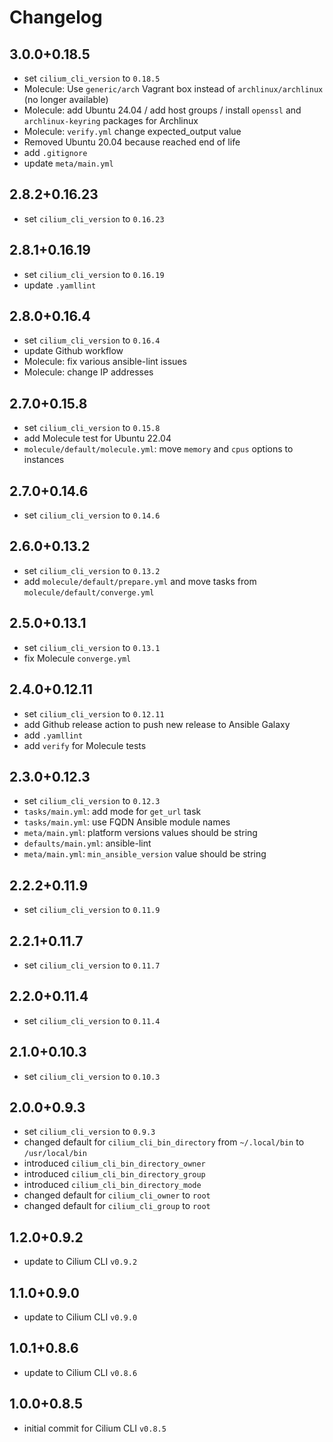 # Changelog

## 3.0.0+0.18.5

- set `cilium_cli_version` to `0.18.5`
- Molecule: Use `generic/arch` Vagrant box instead of `archlinux/archlinux` (no longer available)
- Molecule: add Ubuntu 24.04 / add host groups / install `openssl` and `archlinux-keyring` packages for Archlinux
- Molecule: `verify.yml` change expected_output value
- Removed Ubuntu 20.04 because reached end of life
- add `.gitignore`
- update `meta/main.yml`

## 2.8.2+0.16.23

- set `cilium_cli_version` to `0.16.23`

## 2.8.1+0.16.19

- set `cilium_cli_version` to `0.16.19`
- update `.yamllint`

## 2.8.0+0.16.4

- set `cilium_cli_version` to `0.16.4`
- update Github workflow
- Molecule: fix various ansible-lint issues
- Molecule: change IP addresses

## 2.7.0+0.15.8

- set `cilium_cli_version` to `0.15.8`
- add Molecule test for Ubuntu 22.04
- `molecule/default/molecule.yml`: move `memory` and `cpus` options to instances

## 2.7.0+0.14.6

- set `cilium_cli_version` to `0.14.6`

## 2.6.0+0.13.2

- set `cilium_cli_version` to `0.13.2`
- add `molecule/default/prepare.yml` and move tasks from `molecule/default/converge.yml`

## 2.5.0+0.13.1

- set `cilium_cli_version` to `0.13.1`
- fix Molecule `converge.yml`

## 2.4.0+0.12.11

- set `cilium_cli_version` to `0.12.11`
- add Github release action to push new release to Ansible Galaxy
- add `.yamllint`
- add `verify` for Molecule tests

## 2.3.0+0.12.3

- set `cilium_cli_version` to `0.12.3`
- `tasks/main.yml`: add mode for `get_url` task
- `tasks/main.yml`: use FQDN Ansible module names
- `meta/main.yml`: platform versions values should be string
- `defaults/main.yml`: ansible-lint
- `meta/main.yml`: `min_ansible_version` value should be string

## 2.2.2+0.11.9

- set `cilium_cli_version` to `0.11.9`

## 2.2.1+0.11.7

- set `cilium_cli_version` to `0.11.7`

## 2.2.0+0.11.4

- set `cilium_cli_version` to `0.11.4`

## 2.1.0+0.10.3

- set `cilium_cli_version` to `0.10.3`

## 2.0.0+0.9.3

- set `cilium_cli_version` to `0.9.3`
- changed default for `cilium_cli_bin_directory` from `~/.local/bin` to `/usr/local/bin`
- introduced `cilium_cli_bin_directory_owner`
- introduced `cilium_cli_bin_directory_group`
- introduced `cilium_cli_bin_directory_mode`
- changed default for `cilium_cli_owner` to `root`
- changed default for `cilium_cli_group` to `root`

## 1.2.0+0.9.2

- update to Cilium CLI `v0.9.2`

## 1.1.0+0.9.0

- update to Cilium CLI `v0.9.0`

## 1.0.1+0.8.6

- update to Cilium CLI `v0.8.6`

## 1.0.0+0.8.5

- initial commit for Cilium CLI `v0.8.5`
